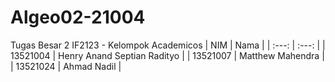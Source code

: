 # Algeo02-21004
Tugas Besar 2 IF2123 - Kelompok Academicos
| NIM | Nama |
| :---: | :---: |
| 13521004 | Henry Anand Septian Radityo |
| 13521007 | Matthew Mahendra |
| 13521024 | Ahmad Nadil |
